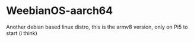 # WeebianOS-aarch64
Another debian based linux distro, this is the armv8 version, only on Pi5 to start (i think)

